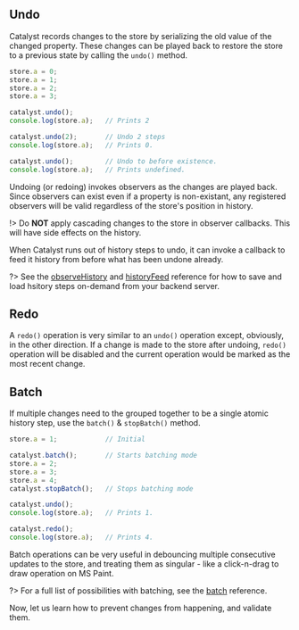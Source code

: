 ## Undo

Catalyst records changes to the store by serializing the old value of the changed property. These changes can be played back to restore the store to a previous state by calling the `undo()` method.

```javascript
store.a = 0;
store.a = 1;
store.a = 2;
store.a = 3;

catalyst.undo();
console.log(store.a);	// Prints 2

catalyst.undo(2);		// Undo 2 steps
console.log(store.a);	// Prints 0.

catalyst.undo();		// Undo to before existence.
console.log(store.a);	// Prints undefined.
```

Undoing (or redoing) invokes observers as the changes are played back. Since observers can exist even if a property is non-existant, any registered observers will be valid regardless of the store's position in history.

!> Do **NOT** apply cascading changes to the store in observer callbacks. This will have side effects on the history.

When Catalyst runs out of history steps to undo, it can invoke a callback to feed it history from before what has been undone already.

?> See the [observeHistory](reference/history.md#observeHistory) and [historyFeed](reference/history.md#historyFeed) reference for how to save and load hsitory steps on-demand from your backend server.

## Redo

A `redo()` operation is very similar to an `undo()` operation except, obviously, in the other direction. If a change is made to the store after undoing, `redo()` operation will be disabled and the current operation would be marked as the most recent change.

## Batch

If multiple changes need to the grouped together to be a single atomic history step, use the `batch()` & `stopBatch()` method.

```javascript
store.a = 1;			// Initial

catalyst.batch();		// Starts batching mode
store.a = 2;
store.a = 3;
store.a = 4;
catalyst.stopBatch();	// Stops batching mode

catalyst.undo();
console.log(store.a);	// Prints 1.

catalyst.redo();
console.log(store.a); 	// Prints 4.
```

Batch operations can be very useful in debouncing multiple consecutive updates to the store, and treating them as singular - like a click-n-drag to draw operation on MS Paint.

?> For a full list of possibilities with batching, see the [batch](reference/history.md#batch) reference.

Now, let us learn how to prevent changes from happening, and validate them.
